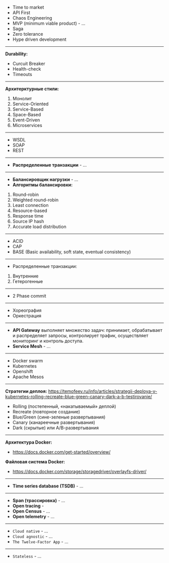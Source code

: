 - Time to market 
- API First
- Chaos Engineering
- MVP (minimum viable product) - ...
- Saga
- Zero tolerance
- Hype driven development
---------------------------------------------
**Durability:**
- Curcuit Breaker
- Health-check
- Timeouts
---------------------------------------------
**Архитерктурные стили:**

1.	Монолит
2.	Service-Oriented
3.	Service-Based
4.	Space-Based
5.	Event-Driven
6.	Microservices
---------------------------------------------
- WSDL
- SOAP
- REST
---------------------------------------------
- **Распределенные транзакции** - ...
---------------------------------------------
- **Балансировщик нагрузки** - ...
- **Алгоритмы балансировки:**
1) Round-robin
2) Weighted round-robin
3) Least connection
4) Resource-based
5) Response time
6) Source IP hash
7) Accurate load distribution
---------------------------------------------
- ACID
- CAP
- BASE (Basic availability, soft state, eventual consistency)
---------------------------------------------
- Распределенные транзакции:
1) Внутренние
2) Гетерогенные
---------------------------------------------
- 2 Phase commit
---------------------------------------------
- Хореография
- Оркестрация
---------------------------------------------
- **API Gateway** выполняет множество задач: принимает, обрабатывает и распределяет запросы, контролирует трафик, осуществляет мониторинг и контроль доступа.
- **Service Mesh** - ...
---------------------------------------------
- Docker swarm
- Kubernetes
- Openshift
- Apache Mesos
---------------------------------------------
**Стратегии деплоя:**
https://temofeev.ru/info/articles/strategii-deploya-v-kubernetes-rolling-recreate-blue-green-canary-dark-a-b-testirovanie/

- Rolling (постепенный, «накатываемый» деплой)
- Recreate (повторное создание)
- Blue/Green (сине-зеленые развертывания)
- Canary (канареечные развертывания)
- Dark (скрытые) или А/В-развертывания
---------------------------------------------
**Архитектура Docker:**
- https://docs.docker.com/get-started/overview/

**Файловая система Docker:**
- https://docs.docker.com/storage/storagedriver/overlayfs-driver/
---------------------------------------------
- **Time series database (TSDB)** - ...
---------------------------------------------
- **Span (трассировка)** - ...
- **Open tracing** - 
- **Open Census** - ... 
- **Open telemetry** - ...
---------------------------------------------
- `Cloud native` - ...
- `Cloud agnostic` - ...
- `The Twelve-Factor App` - ...
---------------------------------------------
- `Stateless` - ...
